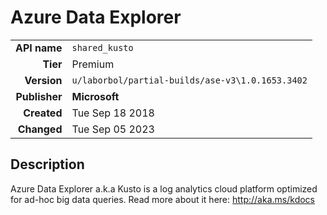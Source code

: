 # Azure Data Explorer
| | |
|-:|-|
|**API name**|`shared_kusto`|
|**Tier**|Premium|
|**Version**|`u/laborbol/partial-builds/ase-v3\1.0.1653.3402`|
|**Publisher**|**Microsoft**|
|**Created**|Tue Sep 18 2018|
|**Changed**|Tue Sep 05 2023|

## Description
Azure Data Explorer a.k.a Kusto is a log analytics cloud platform optimized for ad-hoc big data queries. Read more about it here: http://aka.ms/kdocs
